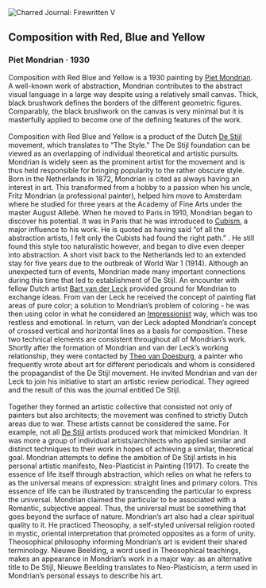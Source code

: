 <div class="artwork-of-the-day">
  <div class="container">
    <div class="img-wrapper">
      <img
        src="https://uploads8.wikiart.org/images/piet-mondrian/composition-with-red-blue-and-yellow-1930.jpg!Large.jpg"
        alt="Charred Journal: Firewritten V" />
    </div>
    <div class="artwork-detail">
      <div class="artwork-origin"> 
        <h2 class="artwork-name">Composition with Red,  Blue and Yellow</h2>
        <h3 class="artist">
          Piet Mondrian
                    ·  1930
        </h3>
      </div>
      <p class="description">
        <span class="artwork-description-text ng-binding" ng-bind-html="viewModel.ArtworkOfTheDay.Description | unsafe">Composition with Red Blue and Yellow is a 1930 painting by <a target="_blank" href="/en/piet-mondrian">Piet Mondrian</a>. A well-known work of abstraction, Mondrian contributes to the abstract visual language in a large way despite using a relatively small canvas. Thick, black brushwork defines the borders of the different geometric figures. Comparably, the black brushwork on the canvas is very minimal but it is masterfully applied to become one of the defining features of the work.
<br>
<br>Composition with Red Blue and Yellow is a product of the Dutch <a target="_blank" href="/en/artists-by-art-movement/de-stijl-neoplasticism">De Stijl</a> movement, which translates to “The Style.” The De Stijl foundation can be viewed as an overlapping of individual theoretical and artistic pursuits. Mondrian is widely seen as the prominent artist for the movement and is thus held responsible for bringing popularity to the rather obscure style. Born in the Netherlands in 1872, Mondrian is cited as always having an interest in art. This transformed from a hobby to a passion when his uncle, Fritz Mondrian (a professional painter), helped him move to Amsterdam where he studied for three years at the Academy of Fine Arts under the master August Allebé. When he moved to Paris in 1910, Mondrian began to discover his potential. It was in Paris that he was introduced to <a target="_blank" href="/en/artists-by-art-movement/cubism">Cubism</a>, a major influence to his work. He is quoted as having said “of all the abstraction artists, I felt only the Cubists had found the right path.” . He still found this style too naturalistic however, and began to dive even deeper into abstraction. A short visit back to the Netherlands led to an extended stay for five years due to the outbreak of World War 1 (1914). Although an unexpected turn of events, Mondrian made many important connections during this time that led to establishment of De Stijl. An encounter with fellow Dutch artist <a target="_blank" href="/en/bart-van-der-leck">Bart van der Leck</a> provided ground for Mondrian to exchange ideas. From van der Leck he received the concept of painting flat areas of pure color; a solution to Mondrian’s problem of coloring - he was then using color in what he considered an <a target="_blank" href="/en/artists-by-art-movement/impressionism">Impressionist</a> way, which was too restless and emotional. In return, van der Leck adopted Mondrian’s concept of crossed vertical and horizontal lines as a basis for composition. These two technical elements are consistent throughout all of Mondrian’s work. Shortly after the formation of Mondrian and van der Leck’s working relationship, they were contacted by <a target="_blank" href="/en/theo-van-doesburg">Theo van Doesburg</a>, a painter who frequently wrote about art for different periodicals and whom is considered the propagandist of the De Stijl movement. He invited Mondrian and van der Leck to join his initiative to start an artistic review periodical. They agreed and the result of this was the journal entitled De Stijl.
<br>
<br>Together they formed an artistic collective that consisted not only of painters but also architects; the movement was confined to strictly Dutch areas due to war. These artists cannot be considered the same. For example, not all <a target="_blank" href="/en/artists-by-art-movement/de-stijl-neoplasticism">De Stijl</a> artists produced work that mimicked Mondrian. It was more a group of individual artists/architects who applied similar and distinct techniques to their work in hopes of achieving a similar, theoretical goal. Mondrian attempts to define the ambition of De Stijl artists in his personal artistic manifesto, Neo-Plasticist in Painting (1917). To create the essence of life itself through abstraction, which relies on what he refers to as the universal means of expression: straight lines and primary colors.  This essence of life can be illustrated by transcending the particular to express the universal. Mondrian claimed the particular to be associated with a Romantic, subjective appeal. Thus, the universal must be something that goes beyond the surface of nature. Mondrian’s art also had a clear spiritual quality to it. He practiced Theosophy, a self-styled universal religion rooted in mystic, oriental interpretation that promoted opposites as a form of unity. Theosophical philosophy informing Mondrian’s art is evident their shared terminology. Nieuwe Beelding, a word used in Theosophical teachings, makes an appearance in Mondrian’s work in a major way: as an alternative title to De Stijl, Nieuwe Beelding translates to Neo-Plasticism, a term used in Mondrian’s personal essays to describe his art.</span>
                        <div class="text-shadow-container" ng-show="showShadow" style=""></div>
      </p>
    </div>
  </div>

</div>
